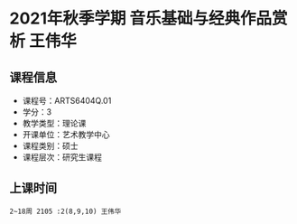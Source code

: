 # 2021年秋季学期 音乐基础与经典作品赏析 王伟华






## 课程信息

- 课程号：ARTS6404Q.01
- 学分：3
- 教学类型：理论课
- 开课单位：艺术教学中心
- 课程类别：硕士
- 课程层次：研究生课程

## 上课时间

```
2~18周 2105 :2(8,9,10) 王伟华
```

